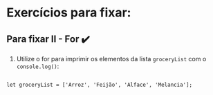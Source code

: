 # Exercícios para fixar:

## Para fixar II - For :heavy_check_mark:

1. Utilize o for para imprimir os elementos da lista `groceryList` com o `console.log()`:

```

let groceryList = ['Arroz', 'Feijão', 'Alface', 'Melancia'];

```

